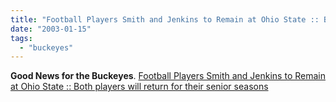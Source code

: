 ```yaml
---
title: "Football Players Smith and Jenkins to Remain at Ohio State :: Both players will return for their senior seasons"
date: "2003-01-15"
tags: 
  - "buckeyes"
---
```


**Good News for the Buckeyes**. [Football Players Smith and Jenkins to Remain at Ohio State :: Both players will return for their senior seasons](http://ohiostatebuckeyes.ocsn.com/sports/m-footbl/spec-rel/011503aab.html)
